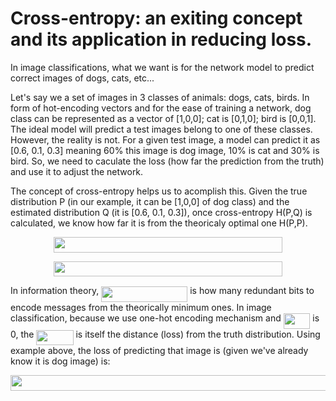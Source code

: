 
# Cross-entropy: an exiting concept and its application in reducing loss. 

In image classifications, what we want is for the network model to predict correct images of dogs, cats, etc...

Let's say we a set of images in 3 classes of animals: dogs, cats, birds. In form of hot-encoding vectors and for the ease 
of training a network, dog class can be represented as a vector of [1,0,0]; cat is [0,1,0]; bird is [0,0,1]. The ideal model
will predict a test images belong to one of these classes. However, the reality is not. For a given test image, a model 
can predict it as [0.6, 0.1, 0.3] meaning 60% this image is dog image, 10% is cat and 30% is bird. So, we need to caculate the loss (how far the prediction from the truth) and use it to adjust the network. 

The concept of cross-entropy helps us to acomplish this. Given the true distribution P (in our example, it can be [1,0,0] of dog class) and the estimated distribution Q (it is [0.6, 0.1, 0.3]), once cross-entropy H(P,Q) is calculated, we know how far it is from the theoricaly optimal one H(P,P). 
<p align="center"> <img src="/tex/aa7e20514855d6bf3fb21d2e2de6ce3a.svg?invert_in_darkmode&sanitize=true" align=middle width=366.51908204999995pt height=24.657735299999988pt/> </p>

<p align="center"> <img src="/tex/4bdc5dd35f72d9085a529bc76f6a7f09.svg?invert_in_darkmode&sanitize=true" align=middle width=366.9950394pt height=24.657735299999988pt/> </p>

In information theory, <img src="/tex/67f4339f01ef1283c1af5592fadcc0b6.svg?invert_in_darkmode&sanitize=true" align=middle width=138.1264731pt height=24.65753399999998pt/> is how many redundant bits to encode messages from the theorically minimum ones.
In image classification, because we use one-hot encoding mechanism and <img src="/tex/0ae047b1e4a6d17d5b5329e7cacf1b52.svg?invert_in_darkmode&sanitize=true" align=middle width=42.63139649999999pt height=24.65753399999998pt/> is 0, the <img src="/tex/ba9cea0aa0038424952f45c90de9c5d3.svg?invert_in_darkmode&sanitize=true" align=middle width=59.096967599999985pt height=24.65753399999998pt/> is itself the distance (loss) from the truth distribution. Using example above, the loss of predicting that image is (given we've already know it is dog image) is: 
<p align="center"> <img src="/tex/e848f03c7d7cc38a9192604a1e4c5731.svg?invert_in_darkmode&sanitize=true" align=middle width=646.5493947pt height=24.657735299999988pt/>  </p>

